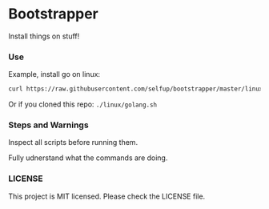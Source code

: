 # Bootstrapper

Install things on stuff!

### Use

Example, install go on linux:

```bash
curl https://raw.githubusercontent.com/selfup/bootstrapper/master/linux/golang.sh | bash
```

Or if you cloned this repo: `./linux/golang.sh`

### Steps and Warnings

Inspect all scripts before running them.

Fully udnerstand what the commands are doing.

### LICENSE

This project is MIT licensed. Please check the LICENSE file.
